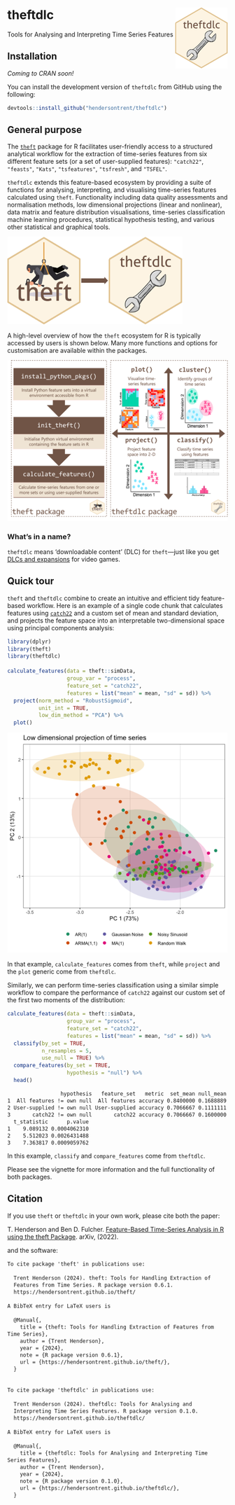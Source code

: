 
# theftdlc <img src="man/figures/logo.png" align="right" width="120" />

Tools for Analysing and Interpreting Time Series Features

## Installation

*Coming to CRAN soon!*

You can install the development version of `theftdlc` from GitHub using
the following:

``` r
devtools::install_github("hendersontrent/theftdlc")
```

## General purpose

The [`theft`](https://hendersontrent.github.io/theft/) package for R
facilitates user-friendly access to a structured analytical workflow for
the extraction of time-series features from six different feature sets
(or a set of user-supplied features): `"catch22"`, `"feasts"`, `"Kats"`,
`"tsfeatures"`, `"tsfresh"`, and `"TSFEL"`.

`theftdlc` extends this feature-based ecosystem by providing a suite of
functions for analysing, interpreting, and visualising time-series
features calculated using `theft`. Functionality including data quality
assessments and normalisation methods, low dimensional projections
(linear and nonlinear), data matrix and feature distribution
visualisations, time-series classification machine learning procedures,
statistical hypothesis testing, and various other statistical and
graphical tools.

<img src="man/figures/theft-packages.png" width="400" height="200" alt="Hex stickers of the theft and theftdlc packages for R" />

A high-level overview of how the `theft` ecosystem for R is typically
accessed by users is shown below. Many more functions and options for
customisation are available within the packages.

<img src="man/figures/theft-ecosystem.png" width="900" alt="Schematic of the theft ecosystem in R" />

### What’s in a name?

`theftdlc` means ‘downloadable content’ (DLC) for `theft`—just like you
get [DLCs and
expansions](https://en.bandainamcoent.eu/elden-ring/elden-ring/shadow-of-the-erdtree)
for video games.

## Quick tour

`theft` and `theftdlc` combine to create an intuitive and efficient tidy
feature-based workflow. Here is an example of a single code chunk that
calculates features using
[`catch22`](https://github.com/hendersontrent/Rcatch22) and a custom set
of mean and standard deviation, and projects the feature space into an
interpretable two-dimensional space using principal components analysis:

``` r
library(dplyr)
library(theft)
library(theftdlc)

calculate_features(data = theft::simData, 
                   group_var = "process", 
                   feature_set = "catch22",
                   features = list("mean" = mean, "sd" = sd)) %>%
  project(norm_method = "RobustSigmoid",
          unit_int = TRUE,
          low_dim_method = "PCA") %>%
  plot()
```

![](README_files/figure-gfm/unnamed-chunk-3-1.png)<!-- -->

In that example, `calculate_features` comes from `theft`, while
`project` and the `plot` generic come from `theftdlc`.

Similarly, we can perform time-series classification using a similar
simple workflow to compare the performance of `catch22` against our
custom set of the first two moments of the distribution:

``` r
calculate_features(data = theft::simData, 
                   group_var = "process", 
                   feature_set = "catch22",
                   features = list("mean" = mean, "sd" = sd)) %>%
  classify(by_set = TRUE,
           n_resamples = 5,
           use_null = TRUE) %>%
  compare_features(by_set = TRUE,
                   hypothesis = "null") %>%
  head()
```

                     hypothesis   feature_set   metric  set_mean null_mean
    1  All features != own null  All features accuracy 0.8400000 0.1688889
    2 User-supplied != own null User-supplied accuracy 0.7066667 0.1111111
    3       catch22 != own null       catch22 accuracy 0.7066667 0.1600000
      t_statistic      p.value
    1    9.089132 0.0004062310
    2    5.512023 0.0026431488
    3    7.363817 0.0009059762

In this example, `classify` and `compare_features` come from `theftdlc`.

Please see the vignette for more information and the full functionality
of both packages.

## Citation

If you use `theft` or `theftdlc` in your own work, please cite both the
paper:

T. Henderson and Ben D. Fulcher. [Feature-Based Time-Series Analysis in
R using the theft Package](https://arxiv.org/abs/2208.06146). arXiv,
(2022).

and the software:


    To cite package 'theft' in publications use:

      Trent Henderson (2024). theft: Tools for Handling Extraction of
      Features from Time Series. R package version 0.6.1.
      https://hendersontrent.github.io/theft/

    A BibTeX entry for LaTeX users is

      @Manual{,
        title = {theft: Tools for Handling Extraction of Features from Time Series},
        author = {Trent Henderson},
        year = {2024},
        note = {R package version 0.6.1},
        url = {https://hendersontrent.github.io/theft/},
      }


    To cite package 'theftdlc' in publications use:

      Trent Henderson (2024). theftdlc: Tools for Analysing and
      Interpreting Time Series Features. R package version 0.1.0.
      https://hendersontrent.github.io/theftdlc/

    A BibTeX entry for LaTeX users is

      @Manual{,
        title = {theftdlc: Tools for Analysing and Interpreting Time Series Features},
        author = {Trent Henderson},
        year = {2024},
        note = {R package version 0.1.0},
        url = {https://hendersontrent.github.io/theftdlc/},
      }
